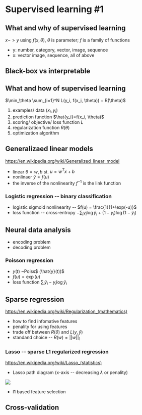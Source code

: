 # Supervised learning #1

## What and why of supervised learning
$x -> y$ using $f(x, \theta)$, $\theta$ is parameter; $f$ is a family of functions
* y: number, category, vector, image, sequence
* x: vector image, sequence, all of above

## Black-box vs interpretable

## What and how of supervised learning

$\min_\theta \sum_{i=1}^N L(y_i, f(x_i, \theta)) + R(\theta)$

1. examples/ data $(x_i, y_i)$
2. prediction function $\hat{y_i}=f(x_i, \theta)$
3. scoring/ objective/ loss function $L$
4. regularization function $R(\theta)$
5. optimization algorithm

## Generalizaed linear models
https://en.wikipedia.org/wiki/Generalized_linear_model

* linear $\theta={w, b}$ st. $u = w^T x + b$
* nonlinaer $\hat{y}=f(u)$
* the inverse of the nonlinearity $f^{-1}$ is the link function

### Logistic regression -- binary classification
* logistic sigmoid nonlinearity -- $f(u) = \frac{1}{1+\exp(-u)}$
* loss function -- cross-entropy $-\sum_i y_i \log \hat{y}_i +(1-y_i)\log(1-\hat{y}_i)$

## Neural data analysis

* encoding problem
* decoding problem

### Poisson regression
* $y(t)$ ~Poiss$ (\hat{y}(t))$
* $f(u) = \exp(u)$
* loss function $\sum_i \hat{y}_i - y_i\log\hat{y}_i$

## Sparse regression
https://en.wikipedia.org/wiki/Regularization_(mathematics)

* how to find infomative features
* penality for using features
* trade off between $R(\theta)$ and $L(y, \hat{y})$
* standand choice -- $R(w)=||w||_1$

### Lasso -- sparse L1 regularized regression
https://en.wikipedia.org/wiki/Lasso_(statistics)

* Lasso path diagram (x-axis -- decreasing $\lambda$ or penality)

![](http://scikit-learn.org/stable/_images/sphx_glr_plot_lasso_lars_001.png)

* l1 based feature selection

## Cross-validation
